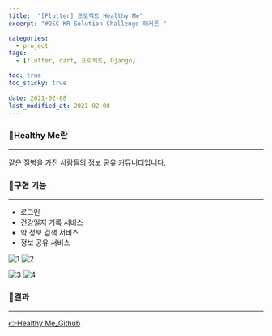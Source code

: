 ```yaml
---
title:  "[Flutter] 프로젝트_Healthy Me"
excerpt: "#DSC KR Solution Challenge 해커톤 "

categories:
  - project
tags:
  - [flutter, dart, 프로젝트, Django]

toc: true
toc_sticky: true
 
date: 2021-02-08
last_modified_at: 2021-02-08
---
```

  
### 📜Healthy Me란
-----
같은 질병을 가진 사람들의 정보 공유 커뮤니티입니다.
  
  
### 📜구현 기능
-----
- 로그인
- 건강일지 기록 서비스
- 약 정보 검색 서비스
- 정보 공유 서비스

![1](https://github.com/Healthy-Me/healthy_me_frontend/assets/59801728/ac156eef-3dbd-492d-bc5d-3094345c48f0)
![2](https://github.com/Healthy-Me/healthy_me_frontend/assets/59801728/e57a9a47-ff05-4558-92a8-6b02e5a975f2)


![3](https://github.com/Healthy-Me/healthy_me_frontend/assets/59801728/aef43540-f213-4828-aa8b-e302352b0089)
![4](https://github.com/Healthy-Me/healthy_me_frontend/assets/59801728/f1c184ff-d908-43d7-bc8b-4c5974cf1f35)
  
  
### 📜결과
-----
[👉Healthy Me_Github](https://github.com/Healthy-Me)